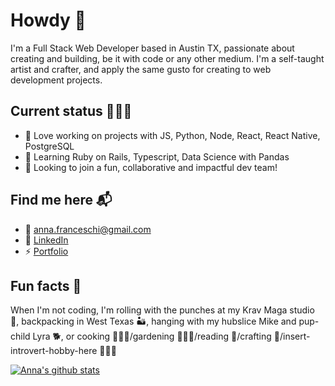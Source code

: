 # Howdy 👋

I'm a Full Stack Web Developer based in Austin TX, passionate about creating and building, be it with code or any other medium. I'm a self-taught artist and crafter, and apply the same gusto for creating to web development projects.

## Current status 👩🏼‍💻
- 🔭 Love working on projects with JS, Python, Node, React, React Native, PostgreSQL
- 🌱 Learning Ruby on Rails, Typescript, Data Science with Pandas
- 🎯 Looking to join a fun, collaborative and impactful dev team!

## Find me here 📬
- 📧 <a href="mailto:anna.franceschi@gmail.com">anna.franceschi@gmail.com</a>
- 🔗 <a href="https://www.linkedin.com/in/anna-franceschi-a50a8584/">LinkedIn</a>
- ⚡️ <a href="https://annafranceschi.me/">Portfolio</a>

## Fun facts 💫

When I'm not coding, I'm rolling with the punches at my Krav Maga studio 🥊, backpacking in West Texas 🏜, hanging with my hubslice Mike and pup-child Lyra 🐕, or cooking 👩🏼‍🍳/gardening 👩🏼‍🌾/reading 📖/crafting 🧶/insert-introvert-hobby-here 👩🏼‍🏫

[![Anna's github stats](https://github-readme-stats.vercel.app/api?username=bamfranceschi&show_icons=true?theme=buefy)](https://github.com/bamfranceschi/github-readme-stats)

<!--
**bamfranceschi/bamfranceschi** is a ✨ _special_ ✨ repository because its `README.md` (this file) appears on your GitHub profile.
-->
